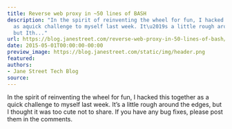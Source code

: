 ```yaml
---
title: Reverse web proxy in ~50 lines of BASH
description: "In the spirit of reinventing the wheel for fun, I hacked this together
  as aquick challenge to myself last week. It\u2019s a little rough around the edges,
  but Ith..."
url: https://blog.janestreet.com/reverse-web-proxy-in-50-lines-of-bash/
date: 2015-05-01T00:00:00-00:00
preview_image: https://blog.janestreet.com/static/img/header.png
featured:
authors:
- Jane Street Tech Blog
source:
---
```


<p>In the spirit of reinventing the wheel for fun, I hacked this together as a
quick challenge to myself last week. It&rsquo;s a little rough around the edges, but I
thought it was too cute not to share. If you have any bug fixes, please post
them in the comments.</p>


